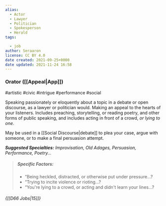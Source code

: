 ```yaml
---
alias:
  - Actor
  - Lawyer
  - Politician
  - Spokesperson
  - Herald
tags:

  - job
author: Seraaron
license: CC BY 4.0
date created: 2021-09-25+0000
date updated: 2021-11-24 16:58
---
```


### Orator ([[Appeal|App]])

#artistic #civic #intrigue #performance #social

Speaking passionately or eloquently about a topic in a debate or open discourse, as a lawyer or politician would. Making an appeal to the hearts of your listeners. Includes preaching, storytelling, or reading poetry, and other forms of public speaking, and includes acting in front of a crowd, _or lying to one_.

May be used in a [[Social Discourse|debate]] to plea your case, argue with someone, or to make a final persuasion attempt.

_**Suggested Specialties:** Improvisation, Old Adages, Persuasion, Performance, Poetry..._

> ##### Specific Factors:
>
> - “Being heckled, distracted, or otherwise put under pressure...?
> - “Trying to incite violence or rioting...?
> - “You're lying to a crowd, or acting and didn't learn your lines...?

###### {[[D66 Jobs|15]]}
